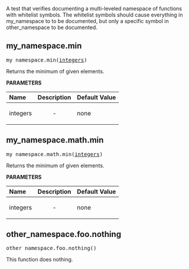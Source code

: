 <!-- Generated with Stardoc: http://skydoc.bazel.build -->

A test that verifies documenting a multi-leveled namespace of functions with whitelist symbols.
The whitelist symbols should cause everything in my_namespace to to be documented, but only a
specific symbol in other_namespace to be documented.

<a id="my_namespace.min"></a>

## my_namespace.min

<pre>
my_namespace.min(<a href="#my_namespace.min-integers">integers</a>)
</pre>

Returns the minimum of given elements.

**PARAMETERS**


| Name  | Description | Default Value |
| :------------- | :------------- | :------------- |
| <a id="my_namespace.min-integers"></a>integers |  <p align="center"> - </p>   |  none |


<a id="my_namespace.math.min"></a>

## my_namespace.math.min

<pre>
my_namespace.math.min(<a href="#my_namespace.math.min-integers">integers</a>)
</pre>

Returns the minimum of given elements.

**PARAMETERS**


| Name  | Description | Default Value |
| :------------- | :------------- | :------------- |
| <a id="my_namespace.math.min-integers"></a>integers |  <p align="center"> - </p>   |  none |


<a id="other_namespace.foo.nothing"></a>

## other_namespace.foo.nothing

<pre>
other_namespace.foo.nothing()
</pre>

This function does nothing.



